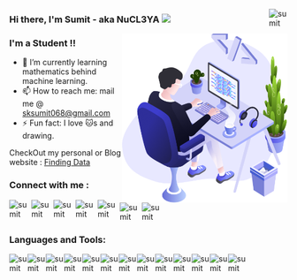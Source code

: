 [<img align="right" alt="sumit" width="34px" src="https://img.icons8.com/bubbles/50/000000/like.png"/>](https://imsumitkumar.github.io/sumit/)

### Hi there, I'm Sumit - aka NuCL3YA <img src="https://media.giphy.com/media/hvRJCLFzcasrR4ia7z/giphy.gif" width="25px">

<!-- **IMsumitkumar/IMSumitKumar** is a ✨ _special_ ✨ repository because its `README.md` (this file) appears on your GitHub profile. -->
<img align="right" src="https://github.com/IMsumitkumar/IMSumitKumar/blob/main/Images/illustration.png" width="300"/>

### I'm a Student  !!

- 🌱 I’m currently learning mathematics behind machine learning.
- 📫 How to reach me: mail me @ sksumit068@gmail.com
- ⚡ Fun fact: I love 🐱s and drawing.

CheckOut my personal or Blog website  :  [Finding Data](https://www.findingdata.ml/)

### Connect with me :

[<img align="left" alt="sumit" width="40px" src="https://img.icons8.com/bubbles/50/000000/instagram-new.png"/>](https://www.instagram.com/data.lead/?hl=en)
[<img align="left" alt="sumit" width="40px" src="https://img.icons8.com/bubbles/50/000000/linkedin.png"/>](www.linkedin.com/in/sumit706)
[<img align="left" alt="sumit" width="40px" src="https://img.icons8.com/bubbles/50/000000/github.png"/>](https://imsumitkumar.github.io/sumit/)
[<img align="left" alt="sumit" width="40px" src="https://img.icons8.com/bubbles/50/000000/youtube-play.png"/>](https://imsumitkumar.github.io/sumit/)
[<img align="left" alt="sumit" width="40px" src="https://img.icons8.com/bubbles/50/000000/medium-new.png"/>](https://medium.com/@sumit07)
[<img align="left" alt="sumit" width="40px" src="https://img.icons8.com/carbon-copy/100/000000/linkedin.png"/>](https://inblog.in/@sksumit068)
[<img align="left" alt="sumit" width="34px" src="https://img.icons8.com/windows/32/000000/kaggle.png"/>](https://www.kaggle.com/sumitdon)


<br />
<br />

### Languages and Tools:

[<img align="left" alt="sumit" width="33px" src="https://img.icons8.com/color/48/000000/c-programming.png"/>](c)
[<img align="left" alt="sumit" width="33px" src="https://img.icons8.com/color/64/000000/python.png"/>](python)
[<img align="left" alt="sumit" width="33px" src="https://img.icons8.com/color/64/000000/html-5.png"/>](html)
[<img align="left" alt="sumit" width="33px" src="https://img.icons8.com/color/48/000000/css3.png"/>](css)
[<img align="left" alt="sumit" width="33px" src="https://img.icons8.com/color/48/000000/javascript.png"/>](js)
[<img align="left" alt="sumit" width="33px" src="https://img.icons8.com/color/48/000000/linux.png"/>](linux)
[<img align="left" alt="sumit" width="33px" src="https://img.icons8.com/color/48/000000/django.png"/>](django)
[<img align="left" alt="sumit" width="33px" src="https://img.icons8.com/color/48/000000/sql.png"/>](sql)
[<img align="left" alt="sumit" width="33px" src="https://img.icons8.com/color/48/000000/mongodb.png"/>](mongodb)
[<img align="left" alt="sumit" width="33px" src="https://img.icons8.com/color/48/000000/heroku.png"/>](heroku)
[<img align="left" alt="sumit" width="33px" src="https://img.icons8.com/color/48/000000/amazon-web-services.png"/>](aws)
[<img align="left" alt="sumit" width="33px" src="https://img.icons8.com/color/48/000000/docker.png"/>](docker)
[<img align="left" alt="sumit" width="33px" src="https://img.icons8.com/fluent/48/000000/github.png"/>](giithub)

